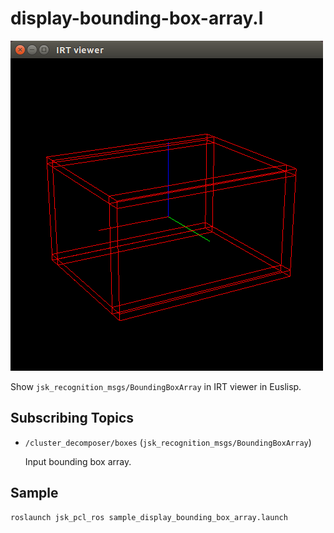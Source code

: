 # display-bounding-box-array.l

![](images/display_bounding_box_array.png)

Show `jsk_recognition_msgs/BoundingBoxArray` in IRT viewer in Euslisp.

## Subscribing Topics

* `/cluster_decomposer/boxes` (`jsk_recognition_msgs/BoundingBoxArray`)

  Input bounding box array.


## Sample

```bash
roslaunch jsk_pcl_ros sample_display_bounding_box_array.launch
```
